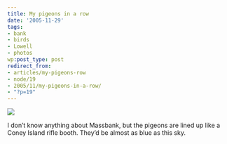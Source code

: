 ```yaml
---
title: My pigeons in a row
date: '2005-11-29'
tags:
- bank
- birds
- Lowell
- photos
wp:post_type: post
redirect_from:
- articles/my-pigeons-row
- node/19
- 2005/11/my-pigeons-in-a-row/
- "?p=19"
---
```


  [ ![](http://static.flickr.com/20/68517232_7f502b1c29_t.jpg "") ](http://www.flickr.com/photos/atomicworkshop/68517232/)

  I don’t know anything about Massbank, but the pigeons are lined up like a Coney Island rifle booth. They’d be almost as blue as this sky.

